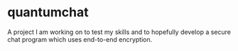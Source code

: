 # quantumchat
A project I am working on to test my skills and to hopefully develop a secure chat program which uses end-to-end encryption.

